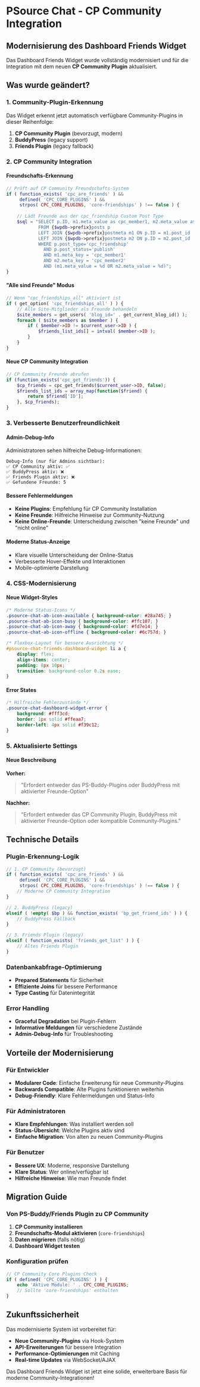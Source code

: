 # PSource Chat - CP Community Integration

## Modernisierung des Dashboard Friends Widget

Das Dashboard Friends Widget wurde vollständig modernisiert und für die Integration mit dem neuen **CP Community Plugin** aktualisiert.

## Was wurde geändert?

### 1. Community-Plugin-Erkennung

Das Widget erkennt jetzt automatisch verfügbare Community-Plugins in dieser Reihenfolge:

1. **CP Community Plugin** (bevorzugt, modern)
2. **BuddyPress** (legacy support)
3. **Friends Plugin** (legacy fallback)

### 2. CP Community Integration

#### Freundschafts-Erkennung
```php
// Prüft auf CP Community Freundschafts-System
if ( function_exists( 'cpc_are_friends' ) && 
     defined( 'CPC_CORE_PLUGINS' ) && 
     strpos( CPC_CORE_PLUGINS, 'core-friendships' ) !== false ) {
    
    // Lädt Freunde aus der cpc_friendship Custom Post Type
    $sql = "SELECT p.ID, m1.meta_value as cpc_member1, m2.meta_value as cpc_member2
            FROM {$wpdb->prefix}posts p 
            LEFT JOIN {$wpdb->prefix}postmeta m1 ON p.ID = m1.post_id
            LEFT JOIN {$wpdb->prefix}postmeta m2 ON p.ID = m2.post_id
            WHERE p.post_type='cpc_friendship'
              AND p.post_status='publish'
              AND m1.meta_key = 'cpc_member1'
              AND m2.meta_key = 'cpc_member2'
              AND (m1.meta_value = %d OR m2.meta_value = %d)";
}
```

#### "Alle sind Freunde" Modus
```php
// Wenn "cpc_friendships_all" aktiviert ist
if ( get_option( 'cpc_friendships_all' ) ) {
    // Alle Site-Mitglieder als Freunde behandeln
    $site_members = get_users( 'blog_id=' . get_current_blog_id() );
    foreach ( $site_members as $member ) {
        if ( $member->ID != $current_user->ID ) {
            $friends_list_ids[] = intval( $member->ID );
        }
    }
}
```

#### Neue CP Community Integration
```php
// CP Community Freunde abrufen
if (function_exists('cpc_get_friends')) {
    $cp_friends = cpc_get_friends($current_user->ID, false);
    $friends_list_ids = array_map(function($friend) {
        return $friend['ID'];
    }, $cp_friends);
}
```

### 3. Verbesserte Benutzerfreundlichkeit

#### Admin-Debug-Info
Administratoren sehen hilfreiche Debug-Informationen:
```
Debug-Info (nur für Admins sichtbar):
✅ CP Community aktiv: ✅
✅ BuddyPress aktiv: ❌  
✅ Friends Plugin aktiv: ❌
✅ Gefundene Freunde: 5
```

#### Bessere Fehlermeldungen
- **Keine Plugins**: Empfehlung für CP Community Installation
- **Keine Freunde**: Hilfreiche Hinweise zur Community-Nutzung
- **Keine Online-Freunde**: Unterscheidung zwischen "keine Freunde" und "nicht online"

#### Moderne Status-Anzeige
- Klare visuelle Unterscheidung der Online-Status
- Verbesserte Hover-Effekte und Interaktionen
- Mobile-optimierte Darstellung

### 4. CSS-Modernisierung

#### Neue Widget-Styles
```css
/* Moderne Status-Icons */
.psource-chat-ab-icon-available { background-color: #28a745; }
.psource-chat-ab-icon-busy { background-color: #ffc107; }
.psource-chat-ab-icon-away { background-color: #fd7e14; }
.psource-chat-ab-icon-offline { background-color: #6c757d; }

/* Flexbox-Layout für bessere Ausrichtung */
#psource-chat-friends-dashboard-widget li a {
    display: flex;
    align-items: center;
    padding: 8px 10px;
    transition: background-color 0.2s ease;
}
```

#### Error States
```css
/* Hilfreiche Fehlerzustände */
.psource-chat-dashboard-widget-error {
    background: #fff3cd;
    border: 1px solid #ffeaa7;
    border-left: 4px solid #f39c12;
}
```

### 5. Aktualisierte Settings

#### Neue Beschreibung
**Vorher:**
> "Erfordert entweder das PS-Buddy-Plugins oder BuddyPress mit aktivierter Freunde-Option"

**Nachher:**
> "Erfordert entweder das CP Community Plugin, BuddyPress mit aktivierter Freunde-Option oder kompatible Community-Plugins."

## Technische Details

### Plugin-Erkennung-Logik
```php
// 1. CP Community (bevorzugt)
if ( function_exists( 'cpc_are_friends' ) && 
     defined( 'CPC_CORE_PLUGINS' ) && 
     strpos( CPC_CORE_PLUGINS, 'core-friendships' ) !== false ) {
    // Moderne CP Community Integration
}

// 2. BuddyPress (legacy)
elseif ( !empty( $bp ) && function_exists( 'bp_get_friend_ids' ) ) {
    // BuddyPress Fallback
}

// 3. Friends Plugin (legacy)
elseif ( function_exists( 'friends_get_list' ) ) {
    // Altes Friends Plugin
}
```

### Datenbankabfrage-Optimierung
- **Prepared Statements** für Sicherheit
- **Effiziente Joins** für bessere Performance
- **Type Casting** für Datenintegrität

### Error Handling
- **Graceful Degradation** bei Plugin-Fehlern
- **Informative Meldungen** für verschiedene Zustände
- **Admin-Debug-Info** für Troubleshooting

## Vorteile der Modernisierung

### Für Entwickler
- **Modularer Code**: Einfache Erweiterung für neue Community-Plugins
- **Backwards Compatible**: Alte Plugins funktionieren weiterhin
- **Debug-Friendly**: Klare Fehlermeldungen und Status-Info

### Für Administratoren
- **Klare Empfehlungen**: Was installiert werden soll
- **Status-Übersicht**: Welche Plugins aktiv sind
- **Einfache Migration**: Von alten zu neuen Community-Plugins

### Für Benutzer
- **Bessere UX**: Moderne, responsive Darstellung
- **Klare Status**: Wer online/verfügbar ist
- **Hilfreiche Hinweise**: Wie man Freunde findet

## Migration Guide

### Von PS-Buddy/Friends Plugin zu CP Community

1. **CP Community installieren**
2. **Freundschafts-Modul aktivieren** (`core-friendships`)
3. **Daten migrieren** (falls nötig)
4. **Dashboard Widget testen**

### Konfiguration prüfen
```php
// CP Community Core Plugins Check
if ( defined( 'CPC_CORE_PLUGINS' ) ) {
    echo 'Aktive Module: ' . CPC_CORE_PLUGINS;
    // Sollte 'core-friendships' enthalten
}
```

## Zukunftssicherheit

Das modernisierte System ist vorbereitet für:
- **Neue Community-Plugins** via Hook-System
- **API-Erweiterungen** für bessere Integration
- **Performance-Optimierungen** mit Caching
- **Real-time Updates** via WebSocket/AJAX

Das Dashboard Friends Widget ist jetzt eine solide, erweiterbare Basis für moderne Community-Integrationen!
